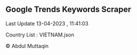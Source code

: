 

## Google Trends Keywords Scraper 
 
Last Update 13-04-2023 , 11:41:03

Country List :
VIETNAM.json



© Abdul Muttaqin 
